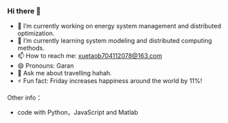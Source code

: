 ### Hi there 👋

<!--
**XtaoBai/XtaoBai** is a ✨ _special_ ✨ repository because its `README.md` (this file) appears on your GitHub profile.

Here are some ideas to get you started:

- 🔭 I’m currently working on ...
- 🌱 I’m currently learning ...
- 👯 I’m looking to collaborate on ...
- 🤔 I’m looking for help with ...
- 💬 Ask me about ...
- 📫 How to reach me: ...
- 😄 Pronouns: ...
- ⚡ Fun fact: ...
-->


- 🔭 I’m currently working on energy system management and distributed optimization.
- 🌱 I’m currently learning system modeling and distributed computing methods.
- 📫 How to reach me: xuetaob704112078@163.com
- 😄 Pronouns: Garan
- 💬 Ask me about travelling hahah.
- ⚡ Fun fact: Friday increases happiness around the world by 11%!

Other info：
- code with Python，JavaScript and Matlab
